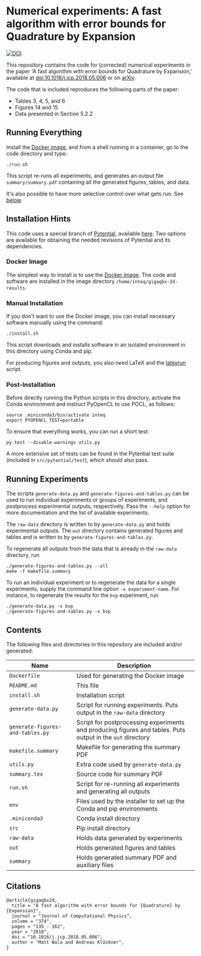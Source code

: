 # Numerical experiments: A fast algorithm with error bounds for Quadrature by Expansion

[![DOI](https://zenodo.org/badge/214558364.svg)](https://zenodo.org/badge/latestdoi/214558364)

This repository contains the code for (corrected) numerical experiments in the paper 'A fast
algorithm with error bounds for Quadrature by Expansion,' available at
[doi:10.1016/j.jcp.2018.05.006](https://doi.org/10.1016/j.jcp.2018.05.006) or on
[arXiv](https://arxiv.org/abs/1801.04070).

The code that is included reproduces the following parts of the paper:

* Tables 3, 4, 5, and 6
* Figures 14 and 15
* Data presented in Section 5.2.2

## Running Everything

Install the [Docker image](#docker-image), and from a shell running in a
container, go to the code directory and type:
```
./run.sh
```
This script re-runs all experiments, and generates an output file
`summary/summary.pdf` containing all the generated figures, tables, and
data.

It's also possible to have more selective control over what gets run. See
[below](#running-experiments).

## Installation Hints

This code uses a special branch of
[Pytential](https://github.com/inducer/pytential), available
[here](https://github.com/mattwala/pytential/tree/fix-cost-model-for-2d-paper-code-v2).
Two options are available for obtaining the needed revisions of Pytential and
its dependencies.

### Docker Image

The simplest way to install is to use the
[Docker image](https://doi.org/10.5281/zenodo.3483367). The code
and software are installed in the image directory
`/home/inteq/gigaqbx-2d-results`.

### Manual Installation

If you don't want to use the Docker image, you can install necessary software
manually using the command:
```
./install.sh
```
This script downloads and installs software in an isolated environment in this
directory using Conda and pip.

For producing figures and outputs, you also need LaTeX and the
[latexrun](https://github.com/aclements/latexrun) script.

### Post-Installation

Before directly running the Python scripts in this directory, activate the
Conda environment and instruct PyOpenCL to use POCL, as follows:
```
source .miniconda3/bin/activate inteq
export PYOPENCL_TEST=portable
```

To ensure that everything works, you can run a short test:
```
py.test --disable-warnings utils.py
```

A more extensive set of tests can be found in the Pytential test suite (included
in `src/pytential/test`), which should also pass.

## Running Experiments

The scripts `generate-data.py` and `generate-figures-and-tables.py` can be used
to run individual experiments or groups of experiments, and postprocess
experimental outputs, respectively. Pass the `--help` option for more
documentation and the list of available experiments.

The `raw-data` directory is written to by `generate-data.py` and holds
experimental outputs. The `out` directory contains generated figures and tables
and is written to by `generate-figures-and-tables.py`.

To regenerate all outputs from the data that is already in the `raw-data`
directory, run

```
./generate-figures-and-tables.py --all
make -f makefile.summary
```

To run an individual experiment or to regenerate the data for a single
experiments, supply the command line option `-x experiment-name`. For instance, to
regenerate the results for the `bvp` experiment, run

```
./generate-data.py -x bvp
./generate-figures-and-tables.py -x bvp
```

## Contents

The following files and directories in this repository are included and/or
generated:

| Name | Description |
|----------------------------------|------------------------------------------------------------------------------------------------------------|
| `Dockerfile` | Used for generating the Docker image |
| `README.md` | This file |
| `install.sh` | Installation script |
| `generate-data.py` | Script for running experiments. Puts output in the `raw-data` directory |
| `generate-figures-and-tables.py` | Script for postprocessing experiments and producing figures and tables. Puts output in the `out` directory |
| `makefile.summary` | Makefile for generating the summary PDF |
| `utils.py` | Extra code used by `generate-data.py` |
| `summary.tex` | Source code for summary PDF |
| `run.sh` | Script for re-running all experiments and generating all outputs |
| `env` | Files used by the installer to set up the Conda and pip environments |
| `.miniconda3` | Conda install directory |
| `src` | Pip install directory |
| `raw-data` | Holds data generated by experiments |
| `out` | Holds generated figures and tables |
| `summary` | Holds generated summary PDF and auxiliary files |

## Citations

```
@article{gigaqbx2d,
  title = "A fast algorithm with error bounds for {Quadrature} by {Expansion}",
  journal = "Journal of Computational Physics",
  volume = "374",
  pages = "135 - 162",
  year = "2018",
  doi = "10.1016/j.jcp.2018.05.006",
  author = "Matt Wala and Andreas Klöckner",
}
```
